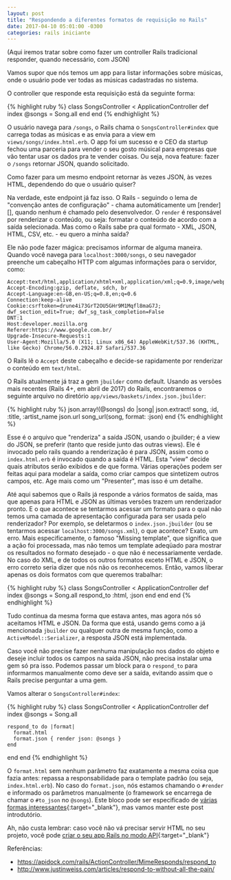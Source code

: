 ```yaml
---
layout: post
title: "Respondendo a diferentes formatos de requisição no Rails"
date: 2017-04-10 05:01:00 -0300
categories: rails iniciante
---
```

(Aqui iremos tratar sobre como fazer um controller Rails tradicional responder, quando necessário, com JSON)

Vamos supor que nós temos um app para listar informações sobre músicas, onde o usuário pode ver todas as músicas cadastradas no sistema.

O controller que responde esta requisição está da seguinte forma:

{% highlight ruby %}
class SongsController < ApplicationController
  def index
    @songs = Song.all
  end
end
{% endhighlight %}

O usuário navega para `/songs`, o Rails chama o `SongsController#index` que carrega todas as músicas e as envia para a view em `views/songs/index.html.erb`. O app foi um sucesso e o CEO da startup fechou uma parceria para vender o seu gosto músical para empresas que vão tentar usar os dados pra te vender coisas. Ou seja, nova feature: fazer o `/songs` retornar JSON, quando solicitado.

Como fazer para um mesmo endpoint retornar às vezes JSON, às vezes HTML, dependendo do que o usuário quiser?

Na verdade, este endpoint já faz isso. O Rails - seguindo o lema de "convenção antes de configuração" - chama automáticamente um [render][], quando nenhum é chamado pelo desenvolvedor. O `render` é responsável por renderizar o conteúdo, ou seja: formatar o conteúdo de acordo com a saída selecionada. Mas como o Rails sabe pra qual formato - XML, JSON, HTML, CSV, etc. - eu quero a minha saída?

Ele não pode fazer mágica: precisamos informar de alguma maneira. Quando você navega para `localhost:3000/songs`, o seu navegador preenche um cabeçalho HTTP com algumas informações para o servidor, como:

```
Accept:text/html,application/xhtml+xml,application/xml;q=0.9,image/webp,*/*;q=0.8
Accept-Encoding:gzip, deflate, sdch, br
Accept-Language:en-GB,en-US;q=0.8,en;q=0.6
Connection:keep-alive
Cookie:csrftoken=drune4i73GrT2OU5GHr9M1Mqfl8maG7J; dwf_section_edit=True; dwf_sg_task_completion=False
DNT:1
Host:developer.mozilla.org
Referer:https://www.google.com.br/
Upgrade-Insecure-Requests:1
User-Agent:Mozilla/5.0 (X11; Linux x86_64) AppleWebKit/537.36 (KHTML, like Gecko) Chrome/56.0.2924.87 Safari/537.36
```

O Rails lê o `Accept` deste cabeçalho e decide-se rapidamente por renderizar o conteúdo em `text/html`.

O Rails atualmente já traz a gem `jbuilder` como default. Usando as versões mais recentes (Rails 4+, em abril de 2017) do Rails, encontraremos o seguinte arquivo no diretório `app/views/baskets/index.json.jbuilder`:

{% highlight ruby %}
json.array!(@songs) do |song|
  json.extract! song, :id, :title, :artist_name
  json.url song_url(song, format: :json)
end
{% endhighlight %}

Esse é o arquivo que "renderiza" a saída JSON, usando o jbuilder; é a view do JSON, se preferir (tanto que reside junto das outras views). Ele é invocado pelo rails quando a renderização é para JSON, assim como o `index.html.erb` é invocado quando a saída é HTML. Esta "view" decide quais atributos serão exibidos e de que forma. Várias operações podem ser feitas aqui para modelar a saída, como criar campos que sintetizem outros campos, etc. Age mais como um "Presenter", mas isso é um detalhe.

Até aqui sabemos que o Rails já responde a vários formatos de saída, mas que apenas para HTML e JSON as últimas versões trazem um renderizador pronto. E o que acontece se tentarmos acessar um formato para o qual não temos uma camada de apresentação configurada para ser usada pelo renderizador? Por exemplo, se deletarmos o `index.json.jbuilder` (ou se tentarmos acessar `localhost:3000/songs.xml`), o que acontece? Exato, um erro. Mais especificamente, o famoso "Missing template", que significa que a ação foi processada, mas não temos um template adeqüado para mostrar os resultados no formato desejado - o que não é necessariamente verdade. No caso do XML, e de todos os outros formatos exceto HTML e JSON, o erro correto seria dizer que nós não os reconhecemos. Então, vamos liberar apenas os dois formatos com que queremos trabalhar:

{% highlight ruby %}
class SongsController < ApplicationController
  def index
    @songs = Song.all
    respond_to :html, :json
    end
  end
end
{% endhighlight %}

Tudo continua da mesma forma que estava antes, mas agora nós só aceitamos HTML e JSON. Da forma que está, usando gems como a já mencionada `jbuilder` ou qualquer outra de mesma função, como a `ActiveModel::Serializer`, a resposta JSON está implementada.

Caso você não precise fazer nenhuma manipulação nos dados do objeto e deseje incluir todos os campos na saída JSON, não precisa instalar uma gem só pra isso. Podemos passar um block para o `respond_to` para informarmos manualmente como deve ser a saída, evitando assim que o Rails precise perguntar a uma gem.

Vamos alterar o `SongsController#index`:

{% highlight ruby %}
class SongsController < ApplicationController
  def index
    @songs = Song.all

    respond_to do |format|
      format.html
      format.json { render json: @songs }
    end
  end
end
{% endhighlight %}

O `format.html` sem nenhum parâmetro faz exatamente a mesma coisa que fazia antes: repassa a responsabilidade para o template padrão (ou seja, `index.html.erb`). No caso do `format.json`, nós estamos chamando o `#render` e informado os parâmetros manualmente (o framework se encarrega de chamar o `#to_json` no `@songs`). Este bloco pode ser especificado de [várias formas interessantes][api-dock-respond_to]{:target="_blank"}, mas vamos manter este post introdutório.

Ah, não custa lembrar: caso você não vá precisar servir HTML no seu projeto, você pode [criar o seu app Rails no modo API][create-rails-api]{:target="_blank"}


Referências:

 * https://apidock.com/rails/ActionController/MimeResponds/respond_to
 * http://www.justinweiss.com/articles/respond-to-without-all-the-pain/

[api-dock-respond_to]: https://apidock.com/rails/ActionController/MimeResponds/respond_to
[create-rails-api]: #
